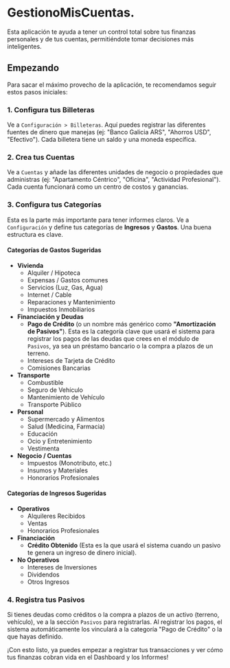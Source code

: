 # GestionoMisCuentas.

Esta aplicación te ayuda a tener un control total sobre tus finanzas personales y de tus cuentas, permitiéndote tomar decisiones más inteligentes.

## Empezando

Para sacar el máximo provecho de la aplicación, te recomendamos seguir estos pasos iniciales:

### 1. Configura tus Billeteras

Ve a `Configuración > Billeteras`. Aquí puedes registrar las diferentes fuentes de dinero que manejas (ej: "Banco Galicia ARS", "Ahorros USD", "Efectivo"). Cada billetera tiene un saldo y una moneda específica.

### 2. Crea tus Cuentas

Ve a `Cuentas` y añade las diferentes unidades de negocio o propiedades que administras (ej: "Apartamento Céntrico", "Oficina", "Actividad Profesional"). Cada cuenta funcionará como un centro de costos y ganancias.

### 3. Configura tus Categorías

Esta es la parte más importante para tener informes claros. Ve a `Configuración` y define tus categorías de **Ingresos** y **Gastos**. Una buena estructura es clave.

#### Categorías de Gastos Sugeridas

- **Vivienda**
  - Alquiler / Hipoteca
  - Expensas / Gastos comunes
  - Servicios (Luz, Gas, Agua)
  - Internet / Cable
  - Reparaciones y Mantenimiento
  - Impuestos Inmobiliarios
- **Financiación y Deudas**
  - **Pago de Crédito** (o un nombre más genérico como **"Amortización de Pasivos"**). Esta es la categoría clave que usará el sistema para registrar los pagos de las deudas que crees en el módulo de `Pasivos`, ya sea un préstamo bancario o la compra a plazos de un terreno.
  - Intereses de Tarjeta de Crédito
  - Comisiones Bancarias
- **Transporte**
  - Combustible
  - Seguro de Vehículo
  - Mantenimiento de Vehículo
  - Transporte Público
- **Personal**
  - Supermercado y Alimentos
  - Salud (Medicina, Farmacia)
  - Educación
  - Ocio y Entretenimiento
  - Vestimenta
- **Negocio / Cuentas**
  - Impuestos (Monotributo, etc.)
  - Insumos y Materiales
  - Honorarios Profesionales

#### Categorías de Ingresos Sugeridas

- **Operativos**
  - Alquileres Recibidos
  - Ventas
  - Honorarios Profesionales
- **Financiación**
  - **Crédito Obtenido** (Esta es la que usará el sistema cuando un pasivo te genera un ingreso de dinero inicial).
- **No Operativos**
  - Intereses de Inversiones
  - Dividendos
  - Otros Ingresos

### 4. Registra tus Pasivos

Si tienes deudas como créditos o la compra a plazos de un activo (terreno, vehículo), ve a la sección `Pasivos` para registrarlas. Al registrar los pagos, el sistema automáticamente los vinculará a la categoría "Pago de Crédito" o la que hayas definido.

¡Con esto listo, ya puedes empezar a registrar tus transacciones y ver cómo tus finanzas cobran vida en el Dashboard y los Informes!
